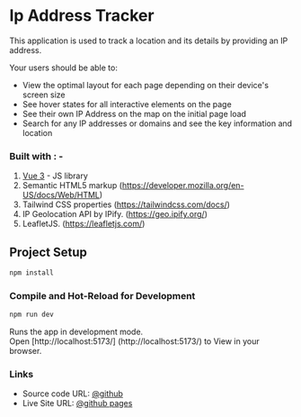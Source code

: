 # Ip Address Tracker

This application is used to track a location and its details by providing an IP address.

Your users should be able to:

- View the optimal layout for each page depending on their device's screen size
- See hover states for all interactive elements on the page
- See their own IP Address on the map on the initial page load
- Search for any IP addresses or domains and see the key information and location

### Built with : -

1. [Vue 3](https://vuejs.org/guide/quick-start.html) - JS library
2. Semantic HTML5 markup (https://developer.mozilla.org/en-US/docs/Web/HTML)
3. Tailwind CSS properties (https://tailwindcss.com/docs/)
4. IP Geolocation API by IPify. (https://geo.ipify.org/)
5. LeafletJS. (https://leafletjs.com/)

## Project Setup

```sh
npm install
```

### Compile and Hot-Reload for Development

```sh
npm run dev
```

Runs the app in development mode. \
Open [http://localhost:5173/] (http://localhost:5173/) to View in your browser.

### Links

- Source code URL: [@github](https://github.com/Julkhair-zlr/IP-Address-Tracker-By-Using-Vue)
- Live Site URL: [@github pages]()
